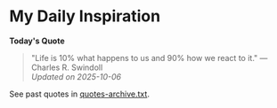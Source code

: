 # My Daily Inspiration

**Today's Quote**  
> "Life is 10% what happens to us and 90% how we react to it." — Charles R. Swindoll  
*Updated on 2025-10-06*

See past quotes in [quotes-archive.txt](quotes-archive.txt).